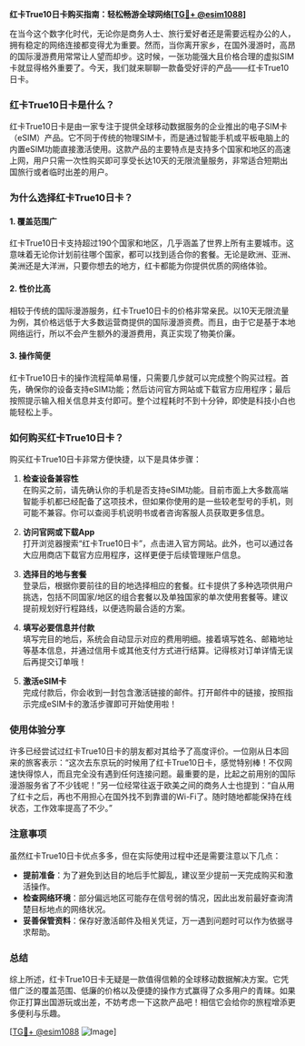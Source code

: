 **红卡True10日卡购买指南：轻松畅游全球网络[[TG💪+ @esim1088](https://t.me/s/esim1088)]**

在当今这个数字化时代，无论你是商务人士、旅行爱好者还是需要远程办公的人，拥有稳定的网络连接都变得尤为重要。然而，当你离开家乡，在国外漫游时，高昂的国际漫游费用常常让人望而却步。这时候，一张功能强大且价格合理的虚拟SIM卡就显得格外重要了。今天，我们就来聊聊一款备受好评的产品——红卡True10日卡。

### 红卡True10日卡是什么？

红卡True10日卡是由一家专注于提供全球移动数据服务的企业推出的电子SIM卡（eSIM）产品。它不同于传统的物理SIM卡，而是通过智能手机或平板电脑上的内置eSIM功能直接激活使用。这款产品的主要特点是支持多个国家和地区的高速上网，用户只需一次性购买即可享受长达10天的无限流量服务，非常适合短期出国旅行或者临时出差的用户。

### 为什么选择红卡True10日卡？

#### 1. **覆盖范围广**
红卡True10日卡支持超过190个国家和地区，几乎涵盖了世界上所有主要城市。这意味着无论你计划前往哪个国家，都可以找到适合你的套餐。无论是欧洲、亚洲、美洲还是大洋洲，只要你想去的地方，红卡都能为你提供优质的网络体验。

#### 2. **性价比高**
相较于传统的国际漫游服务，红卡True10日卡的价格非常亲民。以10天无限流量为例，其价格远低于大多数运营商提供的国际漫游资费。而且，由于它是基于本地网络运行，所以不会产生额外的漫游费用，真正实现了物美价廉。

#### 3. **操作简便**
红卡True10日卡的操作流程简单易懂，只需要几步就可以完成整个购买过程。首先，确保你的设备支持eSIM功能；然后访问官方网站或下载官方应用程序；最后按照提示输入相关信息并支付即可。整个过程耗时不到十分钟，即使是科技小白也能轻松上手。

### 如何购买红卡True10日卡？

购买红卡True10日卡非常方便快捷，以下是具体步骤：

1. **检查设备兼容性**  
   在购买之前，请先确认你的手机是否支持eSIM功能。目前市面上大多数高端智能手机都已经配备了这项技术，但如果你使用的是一些较老型号的手机，则可能不兼容。你可以查阅手机说明书或者咨询客服人员获取更多信息。

2. **访问官网或下载App**  
   打开浏览器搜索“红卡True10日卡”，点击进入官方网站。此外，也可以通过各大应用商店下载官方应用程序，这样更便于后续管理账户信息。

3. **选择目的地与套餐**  
   登录后，根据你要前往的目的地选择相应的套餐。红卡提供了多种选项供用户挑选，包括不同国家/地区的组合套餐以及单独国家的单次使用套餐等。建议提前规划好行程路线，以便选购最合适的方案。

4. **填写必要信息并付款**  
   填写完目的地后，系统会自动显示对应的费用明细。接着填写姓名、邮箱地址等基本信息，并通过信用卡或其他支付方式进行结算。记得核对订单详情无误后再提交订单哦！

5. **激活eSIM卡**  
   完成付款后，你会收到一封包含激活链接的邮件。打开邮件中的链接，按照指示完成eSIM卡的激活步骤即可开始使用啦！

### 使用体验分享

许多已经尝试过红卡True10日卡的朋友都对其给予了高度评价。一位刚从日本回来的旅客表示：“这次去东京玩的时候用了红卡True10日卡，感觉特别棒！不仅网速快得惊人，而且完全没有遇到任何连接问题。最重要的是，比起之前用别的国际漫游服务省了不少钱呢！”另一位经常往返于欧美之间的商务人士也提到：“自从用了红卡之后，再也不用担心在国外找不到靠谱的Wi-Fi了。随时随地都能保持在线状态，工作效率提高了不少。”

### 注意事项

虽然红卡True10日卡优点多多，但在实际使用过程中还是需要注意以下几点：
- **提前准备**：为了避免到达目的地后手忙脚乱，建议至少提前一天完成购买和激活操作。
- **检查网络环境**：部分偏远地区可能存在信号弱的情况，因此出发前最好查询清楚目标地点的网络状况。
- **妥善保管资料**：保存好激活邮件及相关凭证，万一遇到问题时可以作为依据寻求帮助。

### 总结

综上所述，红卡True10日卡无疑是一款值得信赖的全球移动数据解决方案。它凭借广泛的覆盖范围、低廉的价格以及便捷的操作方式赢得了众多用户的青睐。如果你正打算出国游玩或出差，不妨考虑一下这款产品吧！相信它会给你的旅程增添更多便利与乐趣。

[[TG💪+ @esim1088](https://t.me/s/esim1088) ![Image](https://i.postimg.cc/4NQfJmqS/Snipaste-2025-05-13-00-14-12.png)]